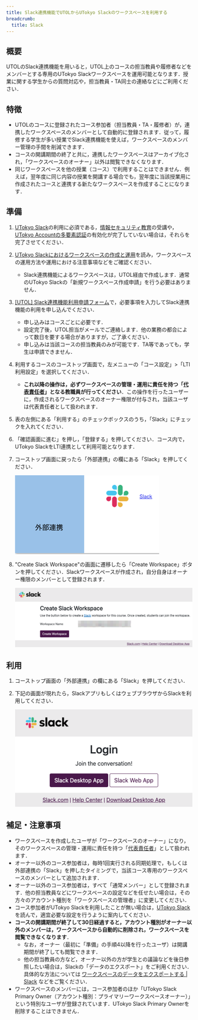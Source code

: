 ```yaml
---
title: Slack連携機能でUTOLからUTokyo Slackのワークスペースを利用する
breadcrumb:
  title: Slack
---
```


## 概要

UTOLのSlack連携機能を用いると，UTOL上のコースの担当教員や履修者などをメンバーとする専用のUTokyo Slackワークスペースを運用可能となります．授業に関する学生からの質問対応や，担当教員・TA同士の連絡などにご利用ください．

## 特徴

* UTOLのコースに登録されたコース参加者（担当教員・TA・履修者）が，連携したワークスペースのメンバーとして自動的に登録されます．従って，履修する学生が多い授業でSlack連携機能を使えば，ワークスペースのメンバー管理の手間を削減できます．
* コースの開講期間の終了と共に，連携したワークスペースはアーカイブ化され，「ワークスペースのオーナー」以外は閲覧できなくなります．
* 同じワークスペースを他の授業（コース）で利用することはできません．例えば，翌年度に同じ内容の授業を開講する場合でも，翌年度に当該授業用に作成されたコースと連携する新たなワークスペースを作成することになります．

## 準備

1. [UTokyo Slack](/slack/)の利用に必須である，[情報セキュリティ教育](https://univtokyo.sharepoint.com/sites/Security/SitePages/Information_Security_Education.aspx)の受講や，[UTokyo Accountの多要素認証](/utokyo_account/mfa/)の有効化が完了していない場合は，それらを完了させてください．
2. [UTokyo Slackにおけるワークスペースの作成と運用](/slack/workspace/)を読み，ワークスペースの運用方法や運用における注意事項などをご確認ください．
   * Slack連携機能によるワークスペースは，UTOL経由で作成します．通常のUTokyo Slackの「新規ワークスペース作成申請」を行う必要はありません．
3. [\[UTOL\] Slack連携機能利用申請フォーム](https://forms.office.com/r/95dTmqB3ui)で，必要事項を入力してSlack連携機能の利用を申し込んでください．
   * 申し込みはコースごとに必要です．
   * 設定完了後，UTOL担当がメールでご連絡します．他の業務の都合によって数日を要する場合がありますが，ご了承ください．
   * 申し込みは当該コースの担当教員のみが可能です．TA等であっても，学生は申請できません．
4. 利用するコースのコーストップ画面で，左メニューの「コース設定」\>「LTI利用設定」を選択してください．
   * **これ以降の操作は，必ずワークスペースの管理・運用に責任を持つ「[代表責任者](/slack/workspace/#overview-and-preactions)」となる教職員が行ってください**．この操作を行ったユーザーに，作成されるワークスペースのオーナー権限が付与され，当該ユーザは代表責任者として扱われます．
5. 表の左側にある「利用する」のチェックボックスのうち，「Slack」にチェックを入れてください．
6. 「確認画面に進む」を押し，「登録する」を押してください．コース内で，UTokyo SlackをLTI連携として利用可能となります．
7. コーストップ画面に戻ったら「外部連携」の欄にある「Slack」を押してください．

    ![](./integration.png)

8. "Create Slack Workspace"の画面に遷移したら「Create Workspace」ボタンを押してください．Slackワークスペースが作成され，自分自身はオーナー権限のメンバーとして登録されます．

    ![](./create-workspace.png)

## 利用

1. コーストップ画面の「外部連携」の欄にある「Slack」を押してください．
2. 下記の画面が現れたら，SlackアプリもしくはウェブブラウザからSlackを利用してください．

    ![](./login.png)

## 補足・注意事項

* ワークスペースを作成したユーザが「ワークスペースのオーナー」になり，そのワークスペースの管理・運用に責任を持つ「[代表責任者](/slack/workspace/#overview-and-preactions)」として扱われます．
* オーナー以外のコース参加者は，毎時1回実行される同期処理で，もしくは外部連携の「Slack」を押したタイミングで，当該コース専用のワークスペースのメンバーとして追加されます．
* オーナー以外のコース参加者は，すべて「通常メンバー」として登録されます．他の担当教員などにワークスペースの設定などを任せたい場合は，その方々のアカウント種別を「ワークスペースの管理者」に変更してください．
* コース参加者がUTokyo Slackを利用したことが無い場合は，[UTokyo Slack](/slack/)を読んで，適宜必要な設定を行うように案内してください．
* **コースの開講期間が終了して30日経過すると，アカウント種別がオーナー以外のメンバーは，ワークスペースから自動的に削除され，ワークスペースを閲覧できなくなります**．
  * なお，オーナー（最初に「準備」の手順4以降を行ったユーザ）は開講期間が終了しても閲覧できます．
  * 他の担当教員の方など，オーナー以外の方が学生との議論などを後日参照したい場合は，Slackの「データのエクスポート」をご利用ください．具体的な方法については [ワークスペースのデータをエクスポートする | Slack](https://slack.com/intl/ja-jp/help/articles/201658943) などをご覧ください．
* ワークスペースのメンバーには，コース参加者のほか「UTokyo Slack Primary Owner（アカウント種別：プライマリーワークスペースオーナー）」という特別なユーザが登録されています．UTokyo Slack Primary Ownerを削除することはできません．
